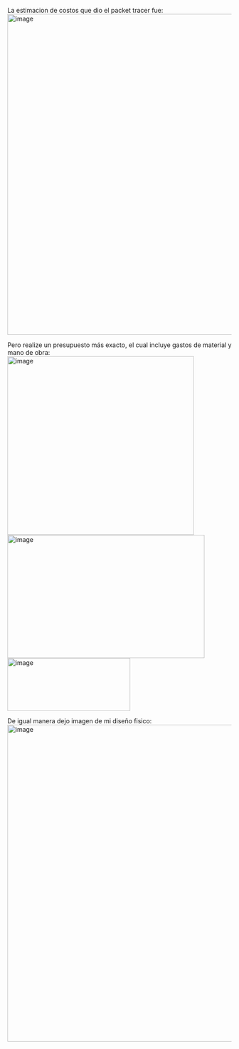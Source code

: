 La estimacion de costos que dio el packet tracer fue: 
<img width="1360" height="722" alt="image" src="https://github.com/user-attachments/assets/f31d53fb-beaf-4403-8a6f-a72d79404787" />

Pero realize un presupuesto más exacto, el cual incluye gastos de material y mano de obra:
<img width="419" height="402" alt="image" src="https://github.com/user-attachments/assets/6a98dd18-a93c-4b04-a059-587bbb8618bd" />
<img width="443" height="277" alt="image" src="https://github.com/user-attachments/assets/7a0d56fe-fa62-4a16-a4f7-34b7a1e96cdb" />
<img width="276" height="119" alt="image" src="https://github.com/user-attachments/assets/3a5757f4-25f2-42df-8c60-de58896cccd2" />


De igual manera dejo imagen de mi diseño fisico:
<img width="1365" height="713" alt="image" src="https://github.com/user-attachments/assets/96b86a31-ec62-4131-ab82-31d947fb5e08" />

